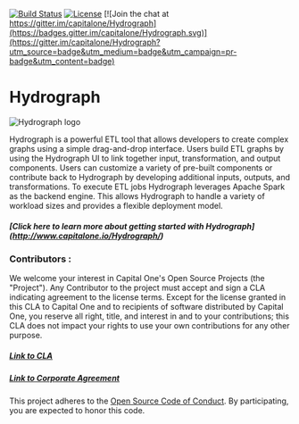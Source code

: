 [![Build Status](https://travis-ci.org/capitalone/Hydrograph.svg?branch=master)](https://travis-ci.org/capitalone/Hydrograph) [![License](https://img.shields.io/badge/license-Apache%202-blue.svg)](https://www.apache.org/licenses/LICENSE-2.0) [![Join the chat at https://gitter.im/capitalone/Hydrograph](https://badges.gitter.im/capitalone/Hydrograph.svg)](https://gitter.im/capitalone/Hydrograph?utm_source=badge&utm_medium=badge&utm_campaign=pr-badge&utm_content=badge)

# Hydrograph
![Hydrograph logo](http://www.capitalone.io/Hydrograph/assets/img/C1_OSLogo_Hydrograph_RGB_FullColor_solo.svg "Hydrograph logo")

Hydrograph is a powerful ETL tool that allows developers to create complex graphs using a simple drag-and-drop interface. Users build ETL graphs by using the Hydrograph UI to link together input, transformation, and output components. Users can customize a variety of pre-built components or contribute back to Hydrograph by developing additional inputs, outputs, and transformations. To execute ETL jobs Hydrograph leverages Apache Spark as the backend engine. This allows Hydrograph to handle a variety of workload sizes and provides a flexible deployment model.

##### [Click here to learn more about getting started with Hydrograph] (http://www.capitalone.io/Hydrograph/)



### Contributors :
We welcome your interest in Capital One's Open Source Projects (the "Project"). Any Contributor to the project must accept and sign a CLA indicating agreement to the license terms. Except for the license granted in this CLA to Capital One and to recipients of software distributed by Capital One, you reserve all right, title, and interest in and to your contributions; this CLA does not impact your rights to use your own contributions for any other purpose.

##### [Link to CLA](https://docs.google.com/forms/d/19LpBBjykHPox18vrZvBbZUcK6gQTj7qv1O5hCduAZFU/viewform)
##### [Link to Corporate Agreement](https://docs.google.com/forms/d/e/1FAIpQLSeAbobIPLCVZD_ccgtMWBDAcN68oqbAJBQyDTSAQ1AkYuCp_g/viewform?usp=send_form)
This project adheres to the [Open Source Code of Conduct][code-of-conduct]. By participating, you are expected to honor this code.

[code-of-conduct]: http://www.capitalone.io/codeofconduct/
